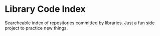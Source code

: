 # Library Code Index
Searcheable index of repositories committed by libraries. Just a fun side project to practice new things.
